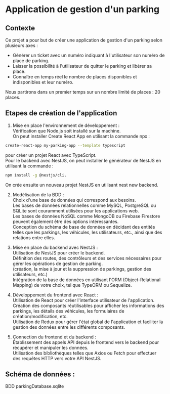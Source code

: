 # Application de gestion d'un parking

## Contexte

Ce projet a pour but de créer une application de gestion d'un parking selon plusieurs axes :
* Générer un ticket avec un numéro indiquant à l'utilisateur son numéro de place de parking.
* Laisser la possibilité à l'utilisateur de quitter le parking et libérer sa place.
* Connaître en temps réel le nombre de places disponibles et indisponibles et leur numéro.

Nous partirons dans un premier temps sur un nombre limité de places : 20 places.

## Etapes de création de l'application

1. Mise en place l'environnement de développement :<br> 
Vérification que Node.js soit installé sur la machine.<br> 
On peut installer Create React App en utilisant la commande npx :<br>
```bash
create-react-app my-parking-app --template typescript 
``` 
pour créer un projet React avec TypeScript.<br> 
Pour le backend avec NestJS, on peut installer le générateur de NestJS en utilisant la commande :<br> 
```bash
npm install -g @nestjs/cli. 
``` 
On crée ensuite un nouveau projet NestJS en utilisant nest new backend.

2. Modélisation de la BDD :<br> 
Choix d'une base de données qui correspond aux besoins.<br> 
Les bases de données relationnelles comme MySQL, PostgreSQL ou SQLite sont couramment utilisées pour les applications web.<br> 
Les bases de données NoSQL comme MongoDB ou Firebase Firestore peuvent également être des options intéressantes.<br> 
Conception du schéma de base de données en décidant des entités telles que les parkings, les véhicules, les utilisateurs, etc., ainsi que des relations entre elles.

3. Mise en place du backend avec NestJS :<br> 
Utilisation de NestJS pour créer le backend.<br> 
Définition des routes, des contrôleurs et des services nécessaires pour gérer les opérations de gestion de parking.<br> 
(création, la mise à jour et la suppression de parkings, gestion des utilisateurs, etc.)<br> 
Intégration de la base de données en utilisant l'ORM (Object-Relational Mapping) de votre choix, tel que TypeORM ou Sequelize.

4. Développement du frontend avec React :<br> 
Utilisation de React pour créer l'interface utilisateur de l'application.<br> 
Création des composants réutilisables pour afficher les informations des parkings, les détails des véhicules, les formulaires de création/modification, etc.<br> 
Utilisation de Redux pour gérer l'état global de l'application et faciliter la gestion des données entre les différents composants.

5. Connection du frontend et du backend :<br> 
Établissement des appels API depuis le frontend vers le backend pour récupérer et manipuler les données.<br> 
Utilisation des bibliothèques telles que Axios ou Fetch pour effectuer des requêtes HTTP vers votre API NestJS.

## Schéma de données : 
BDD parkingDatabase.sqlite 